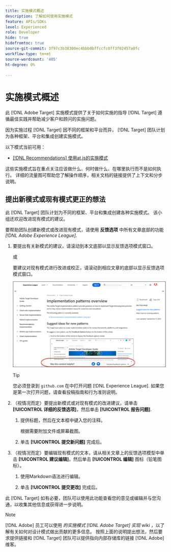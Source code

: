 ```yaml
---
title: 实施模式概述
description: 了解如何使用实施模式
feature: APIs/SDKs
level: Experienced
role: Developer
hide: true
hidefromtoc: true
source-git-commit: 3f97c3b38300ec4bbb0bffccfc0ff3f02457a0fc
workflow-type: tm+mt
source-wordcount: '405'
ht-degree: 0%

---
```


# 实施模式概述

此 [!DNL Adobe Target] 实施模式提供了关于如何实施的指导 [!DNL Target] 遵循最佳实践并帮助减少客户和顾问的实施问题。

因为实施过程 [!DNL Target] 因不同的框架和平台而异， [!DNL Target] 团队计划为各种框架、平台和集成创建实施模式。

以下模式当前可用：

* [[!DNL Recommendations] 使用at.js的实施模式](/help/dev/patterns/recs-atjs/recs-implementation-pattern-atjs.md)

这些实施模式旨在重点关注应该做什么、何时做什么、在哪里执行而不是如何执行。 详细的流量图可帮助您了解操作顺序，相关文档的链接提供了上下文和分步说明。

## 提出新模式或现有模式更正的想法

此 [!DNL Target] 团队计划为不同的框架、平台和集成创建各种实施模式。 该小组还欢迎改进现有模式的建议。

要帮助团队创建新模式或改进现有模式，请使用 **反馈选项** 中所有文章底部的功能 *[!DNL Adobe Experience League]*.

1. 要提出有关新模式的建议，请滚动到本文底部以显示反馈选项模式窗口。

   或

   要建议对现有模式进行改进或校正，请滚动到相应文章的底部以显示反馈选项模式窗口。

   ![Experience League中的反馈选项模型](/help/dev/patterns/assets/feedback-options.png)

   >[!TIP]
   >
   >您必须登录到 `github.com` 在中打开问题 [!DNL Experience League]. 如果您是第一次打开问题，请查看投稿指南和行为准则说明。

1. （视情况而定）要提出新模式或对现有模式的改进建议，请单击 **[!UICONTROL 详细的反馈选项]**，然后单击 **[!UICONTROL 报告问题]**.

   1. 提供标题，然后在文本框中键入您的注释。

      根据需要附加文件或屏幕截图。

   1. 单击 **[!UICONTROL 提交新问题]** 完成后。

1. （视情况而定）要编辑现有模式的文本，请从相关文章上的反馈选项模型中单击 **[!UICONTROL 建议编辑]**，然后单击 **[!UICONTROL 编辑]** 图标（铅笔图标）。

   1. 使用Markdown语法进行编辑。

   1. 单击 **[!UICONTROL 提交更改]** 完成后。

此 [!DNL Target] 如有必要，团队可以使用此功能查看您的意见或编辑并与您沟通，以收集其他信息或获得进一步说明。

>[!NOTE]
>
>[!DNL Adobe] 员工可以使用 *的实施模式 [!DNL Adobe Target] 实现* wiki ，以了解有关如何对设计模式做出贡献的更多信息。 按照上面的说明提出想法，然后要求提供链接和 [!DNL Target] 团队可以提供指向内部存储库的链接 [!DNL Adobe] 维客。













